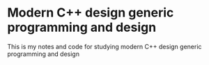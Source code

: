 # Modern C++ design generic programming and design

This is my notes and code for studying modern C++ design generic programming and design
